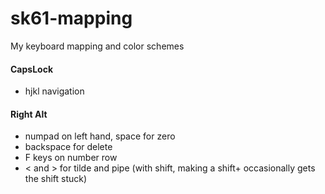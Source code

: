 # sk61-mapping
My keyboard mapping and color schemes

#### CapsLock 
- hjkl navigation

#### Right Alt
- numpad on left hand, space for zero
- backspace for delete
- F keys on number row
- < and > for tilde and pipe (with shift, making a shift+ occasionally gets the shift stuck)
  
  
